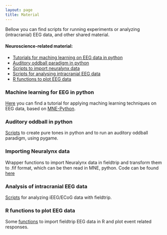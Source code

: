 ```yaml
---
layout: page
title: Material
---
```


Bellow you can find scripts for running experiments or analyzing (intracranial) EEG data, and other shared material.

#### Neuroscience-related material:
* [Tutorials for maching learning on EEG data in python](#machine-learning-for-eeg-in-python)
* [Auditory oddball paradigm in python](#auditory-oddball-in-python)
* [Scripts to import neuralynx data](#importing-neuralynx-data)
* [Scripts for analysing intracranial EEG data](#analysis-of-intracranial-eeg-data)
* [R functions to plot EEG data](#r-functions-to-plot-eeg-data)

### Machine learning for EEG in python
[Here](https://github.com/aath0/PIP_SummerSchoolML) you can find a tutorial for applying maching learning techniques on EEG data, based on [MNE-Python](https://github.com/mne-tools/mne-python).

### Auditory oddball in python
[Scripts](https://github.com/aath0/AuditoryOddball) to create pure tones in python and to run an auditory oddball paradigm, using pygame.

### Importing Neuralynx data
Wrapper functions to import Neuralynx data in fieldtrip and transform them to .fif format, which can be then read in MNE, python. Code can be found [here](https://github.com/aath0/EEG_Neuralynx2Fieldtrip2MNE)

### Analysis of intracranial EEG data
[Scripts](https://github.com/aath0/iEEG) for analyzing iEEG/ECoG data with fieldtrip.

### R functions to plot EEG data
Some [functions](https://github.com/aath0/REEG) to import fieldtrip EEG data in R and plot event related responses.
